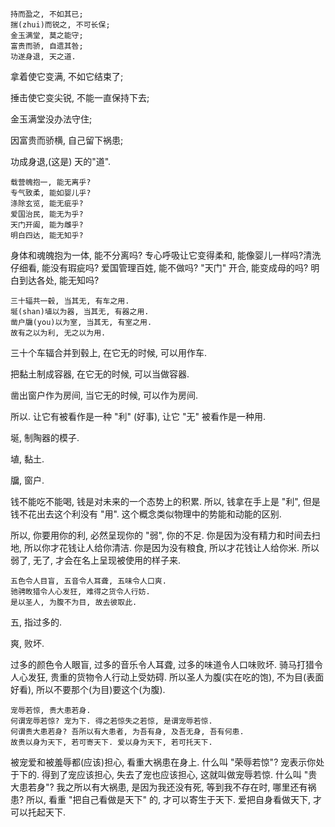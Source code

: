 ```
持而盈之, 不如其已;
揣(zhui)而锐之, 不可长保;
金玉满堂, 莫之能守;
富贵而骄, 自遗其咎;
功遂身退, 天之道.
```

拿着使它变满, 不如它结束了;

捶击使它变尖锐, 不能一直保持下去;

金玉满堂没办法守住;

因富贵而骄横, 自己留下祸患;

功成身退,(这是) 天的"道".

```
载营魄抱一, 能无离乎?
专气致柔, 能如婴儿乎?
涤除玄览, 能无疵乎?
爱国治民, 能无为乎?
天门开阖, 能为雌乎?
明白四达, 能无知乎?
```

身体和魂魄抱为一体, 能不分离吗? 专心呼吸让它变得柔和, 能像婴儿一样吗?清洗仔细看, 能没有瑕疵吗? 爱国管理百姓, 能不做吗? "天门" 开合, 能变成母的吗? 明白到达各处, 能无知吗?

```
三十辐共一毂, 当其无, 有车之用.
埏(shan)埴以为器, 当其无, 有器之用.
凿户牖(you)以为室, 当其无, 有室之用.
故有之以为利, 无之以为用.
```

三十个车辐合并到毂上, 在它无的时候, 可以用作车.

把黏土制成容器, 在它无的时候, 可以当做容器.

凿出窗户作为房间, 当它无的时候, 可以作为房间.

所以. 让它有被看作是一种 "利" (好事), 让它 "无" 被看作是一种用.

埏, 制陶器的模子.

埴, 黏土.

牖, 窗户.

钱不能吃不能喝, 钱是对未来的一个态势上的积累. 所以, 钱拿在手上是 "利", 但是钱不花出去这个利没有 "用". 这个概念类似物理中的势能和动能的区别.

所以, 你要用你的利, 必然呈现你的 "弱", 你的不足. 你是因为没有精力和时间去扫地, 所以你才花钱让人给你清洁. 你是因为没有粮食, 所以才花钱让人给你米. 所以弱了, 无了, 才会在名上呈现被使用的样子来.

```
五色令人目盲, 五音令人耳聋, 五味令人口爽.
驰骋畋猎令人心发狂, 难得之货令人行妨.
是以圣人, 为腹不为目, 故去彼取此.
```

五, 指过多的.

爽, 败坏.

过多的颜色令人眼盲, 过多的音乐令人耳聋, 过多的味道令人口味败坏. 骑马打猎令人心发狂, 贵重的货物令人行动上受妨碍. 所以圣人为腹(实在吃的饱), 不为目(表面好看), 所以不要那个(为目)要这个(为腹).

```
宠辱若惊, 贵大患若身.
何谓宠辱若惊? 宠为下. 得之若惊失之若惊, 是谓宠辱若惊.
何谓贵大患若身? 吾所以有大患者, 为吾有身, 及吾无身, 吾有何患.
故贵以身为天下, 若可寄天下. 爱以身为天下, 若可托天下.
```

被宠爱和被羞辱都(应该)担心, 看重大祸患在身上. 什么叫 "荣辱若惊"? 宠表示你处于下的. 得到了宠应该担心, 失去了宠也应该担心, 这就叫做宠辱若惊. 什么叫 "贵大患若身"? 我之所以有大祸患, 是因为我还没有死, 等到我不存在时, 哪里还有祸患? 所以, 看重 "把自己看做是天下" 的, 才可以寄生于天下. 爱把自身看做天下, 才可以托起天下. 